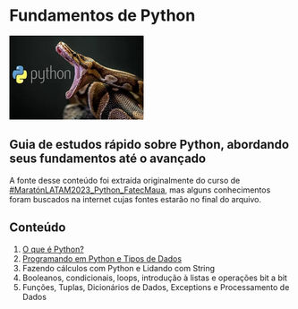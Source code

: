 # Fundamentos de Python

<img height="150px" src="./assets/python-animal.webp" alt="Python cobra">

## Guia de estudos rápido sobre Python, abordando seus fundamentos até o avançado

A fonte desse conteúdo foi extraída originalmente do curso de [#MaratónLATAM2023_Python_FatecMaua](https://skillsforall.com/course/python-essentials-1?courseLang=pt-BR&instance_id=ddb62d43-4dc1-4ebe-9ea2-2cc3506c703a), mas alguns conhecimentos foram buscados na internet cujas fontes estarão no final do arquivo.

## Conteúdo

1. [O que é Python?](./content/modulo-1.md)
2. [Programando em Python e Tipos de Dados](./content/modulo-2.md)
3. Fazendo cálculos com Python e Lidando com String
4. Booleanos, condicionais, loops, introdução à listas e operações bit a bit
5. Funções, Tuplas, Dicionários de Dados, Exceptions e Processamento de Dados
